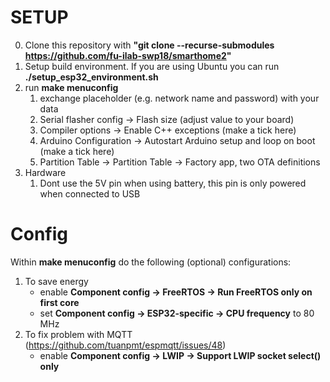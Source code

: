 # SETUP

0. Clone this repository with **"git clone --recurse-submodules https://github.com/fu-ilab-swp18/smarthome2"**
1. Setup build environment. If you are using Ubuntu you can run **./setup_esp32_environment.sh**
2. run **make menuconfig**
    1. exchange placeholder (e.g. network name and password) with your data
    2. Serial flasher config -> Flash size (adjust value to your board)
    3. Compiler options -> Enable C++ exceptions (make a tick here)
    4. Arduino Configuration -> Autostart Arduino setup and loop on boot (make a tick here)
    5. Partition Table -> Partition Table -> Factory app, two OTA definitions
3. Hardware
    1. Dont use the 5V pin when using battery, this pin is only powered when connected to USB

# Config
Within **make menuconfig** do the following (optional) configurations:
1. To save energy
    - enable **Component config -> FreeRTOS -> Run FreeRTOS only on first core**
    - set **Component config -> ESP32-specific -> CPU frequency** to 80 MHz
2. To fix problem with MQTT (https://github.com/tuanpmt/espmqtt/issues/48)
    - enable **Component config -> LWIP -> Support LWIP socket select() only**
